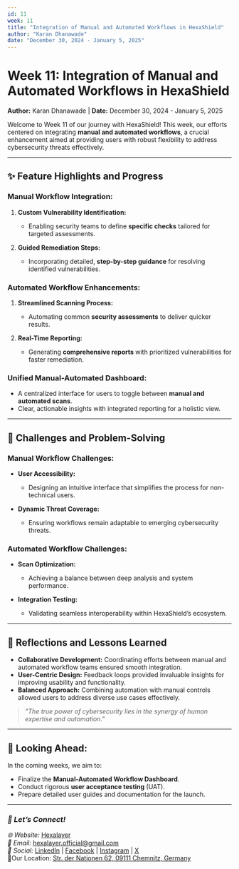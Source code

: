 ```yaml
---  
id: 11  
week: 11  
title: "Integration of Manual and Automated Workflows in HexaShield"  
author: "Karan Dhanawade"  
date: "December 30, 2024 - January 5, 2025"  
---  
```


# Week 11: Integration of Manual and Automated Workflows in HexaShield  

**Author:** Karan Dhanawade | **Date:** December 30, 2024 - January 5, 2025  

Welcome to Week 11 of our journey with HexaShield! This week, our efforts centered on integrating **manual and automated workflows**, a crucial enhancement aimed at providing users with robust flexibility to address cybersecurity threats effectively.  

---

## ✨ **Feature Highlights and Progress**  

### **Manual Workflow Integration:**  

1. **Custom Vulnerability Identification:**  
   - Enabling security teams to define **specific checks** tailored for targeted assessments.  

2. **Guided Remediation Steps:**  
   - Incorporating detailed, **step-by-step guidance** for resolving identified vulnerabilities.  

### **Automated Workflow Enhancements:**  

1. **Streamlined Scanning Process:**  
   - Automating common **security assessments** to deliver quicker results.  

2. **Real-Time Reporting:**  
   - Generating **comprehensive reports** with prioritized vulnerabilities for faster remediation.  

### **Unified Manual-Automated Dashboard:**  

- A centralized interface for users to toggle between **manual and automated scans**.  
- Clear, actionable insights with integrated reporting for a holistic view.  

---

## 🔧 **Challenges and Problem-Solving**  

### **Manual Workflow Challenges:**  

- **User Accessibility:**  
  - Designing an intuitive interface that simplifies the process for non-technical users.  

- **Dynamic Threat Coverage:**  
  - Ensuring workflows remain adaptable to emerging cybersecurity threats.  

### **Automated Workflow Challenges:**  

- **Scan Optimization:**  
  - Achieving a balance between deep analysis and system performance.  

- **Integration Testing:**  
  - Validating seamless interoperability within HexaShield’s ecosystem.  

---

## 🎉 **Reflections and Lessons Learned**  

- **Collaborative Development:** Coordinating efforts between manual and automated workflow teams ensured smooth integration.  
- **User-Centric Design:** Feedback loops provided invaluable insights for improving usability and functionality.  
- **Balanced Approach:** Combining automation with manual controls allowed users to address diverse use cases effectively.  

> _"The true power of cybersecurity lies in the synergy of human expertise and automation."_  

---

## 🚀 **Looking Ahead:**  

In the coming weeks, we aim to:  

- Finalize the **Manual-Automated Workflow Dashboard**.  
- Conduct rigorous **user acceptance testing** (UAT).  
- Prepare detailed user guides and documentation for the launch.  

---  

### _💬 Let’s Connect!_  

_🌐 Website:_ [Hexalayer](https://hexalayer.vercel.app/)  
_📧 Email:_ hexalayer.official@gmail.com  
_📱 Social:_ [LinkedIn](https://linkedin.com/company/hexalayer-ln) | [Facebook](https://www.facebook.com/profile.php?id=61568292851414) | [Instagram](https://instagram.com/hexalayer) | [X](https://x.com/hexalayer_x)  
📍Our Location: [Str. der Nationen 62, 09111 Chemnitz, Germany](https://www.google.com/maps?q=Str.+der+Nationen+62,+09111+Chemnitz,+Germany)  
